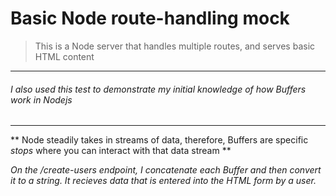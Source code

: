 # Basic Node route-handling mock

> This is a Node server that handles multiple routes, and serves basic HTML content

----

###### I also used this test to demonstrate my initial knowledge of how _Buffers_ work in Nodejs

----

** Node steadily takes in streams of data, therefore, Buffers are specific _stops_ where you can interact with that data stream **

*On the /create-users endpoint, I concatenate each Buffer and then convert it to a string. It recieves data that is entered into the HTML form by a user.*
